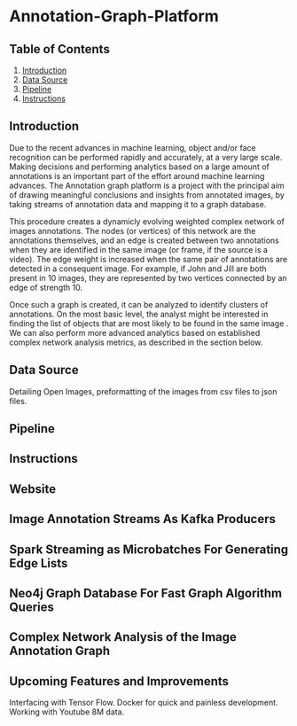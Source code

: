 # Annotation-Graph-Platform

## Table of Contents
1. [Introduction](README.md##introduction)
2. [Data Source](README.md##data-source)
3. [Pipeline](README.md##pipeline)
5. [Instructions](README.md##instructions)


## Introduction

Due to the recent advances in machine learning, object and/or face recognition can be performed rapidly and accurately, at a very large scale. Making decisions and performing analytics based on a large amount of annotations is an important part of the effort around machine learning advances. The Annotation graph platform is a project with the principal aim of drawing meaningful conclusions and insights from annotated images, by taking streams of annotation data and mapping it to a graph database. 

This procedure creates a dynamicly evolving weighted complex network of images annotations. The nodes (or vertices) of this network are the annotations themselves, and an edge is created between two annotations when they are identified in the same image (or frame, if the source is a video). The edge weight is increased when the same pair of annotations are detected in a consequent image. For example, if John and Jill are both present in 10 images, they are represented by two vertices connected by an edge of strength 10.

Once such a graph is created, it can be analyzed to identify clusters of annotations. On the most basic level, the analyst might be interested in finding the list of objects that are most likely to be found in the same image . We can also perform more advanced analytics based on established complex network analysis metrics, as described in the section below.

## Data Source

Detailing Open Images, preformatting of the images from csv files to json files. 

## Pipeline

## Instructions

## Website

## Image Annotation Streams As Kafka Producers

## Spark Streaming as Microbatches For Generating Edge Lists

## Neo4j Graph Database For Fast Graph Algorithm Queries

## Complex Network Analysis of the Image Annotation Graph

## Upcoming Features and Improvements
Interfacing with Tensor Flow.
Docker for quick and painless development.
Working with Youtube 8M data.


